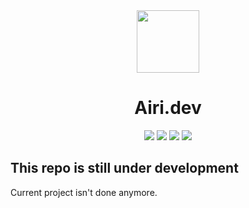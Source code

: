 <div align="center">
    <img src="https://raw.githubusercontent.com/YoruAkio/YoruAkio/joged.gif" width="100">
    <h1>
        <strong>Airi.dev</strong>
    </h1>
    <img src="https://img.shields.io/badge/HTML5-61DBFB?logo=html&logoColor=white&style=for-the-badge">
    <img src="https://img.shields.io/github/stars/YoruAkio/airi.dev.svg?logo=github&style=for-the-badge">
    <img src="https://img.shields.io/github/last-commit/YoruAkio/airi.dev?style=for-the-badge">
    <img src="https://img.shields.io/website-up-down-green-red/https/airi.dev.svg?logo=webpack&logoColor=white&style=for-the-badge">
</div>

## This repo is still under development
Current project isn't done anymore.
